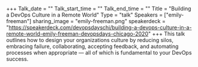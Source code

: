+++
Talk_date = ""
Talk_start_time = ""
Talk_end_time = ""
Title = "Building a DevOps Culture in a Remote World"
Type = "talk"
Speakers = ["emily-freeman"]
sharing_image = "emily-freeman.png"
speakerdeck = "https://speakerdeck.com/devopsdayschi/building-a-devops-culture-in-a-remote-world-emily-freeman-devopsdays-chicago-2020"
+++
This talk outlines how to design your organizations culture by reducing silos, embracing failure, collaborating, accepting feedback, and automating processes when appropriate — all of which is fundamental to your DevOps success.